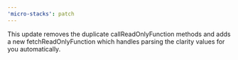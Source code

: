 ```yaml
---
'micro-stacks': patch
---
```


This update removes the duplicate callReadOnlyFunction methods and adds a new fetchReadOnlyFunction which handles parsing the clarity values for you automatically.
